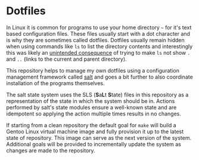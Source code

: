 # Dotfiles

In Linux it is common for programs to use your home directory `~` for it's text
based configuration files. These files usually start with a dot character and
is why they are sometimes called dotfiles. Dotfiles usually remain hidden when
using commands like `ls` to list the directory contents and interestingly this
was likely an [unintended consequence](https://plus.google.com/+RobPikeTheHuman/posts/R58WgWwN9jp)
of trying to make `ls` not show `.` and `..` (links to the current and parent
directory).

This repository helps to manage my own dotfiles using a configuration
management framework called [salt](https://docs.saltstack.com/en/latest/) and
goes a bit further to also coordinate installation of the programs themselves.

The salt state system uses the SLS (**S**a**L**t **S**tate) files in this
repository as a representation of the state in which the system should be in.
Actions performed by salt's state modules ensure a well-known state and are
idempotent so applying the action multiple times results in no changes.

If starting from a clean repository the default goal for `make` will build a
Gentoo Linux virtual machine image and fully provision it up to the latest
state of repository. This image can serve as the next version of the system.
Additional goals will be provided to incrementally update the system as changes
are made to the repository.
